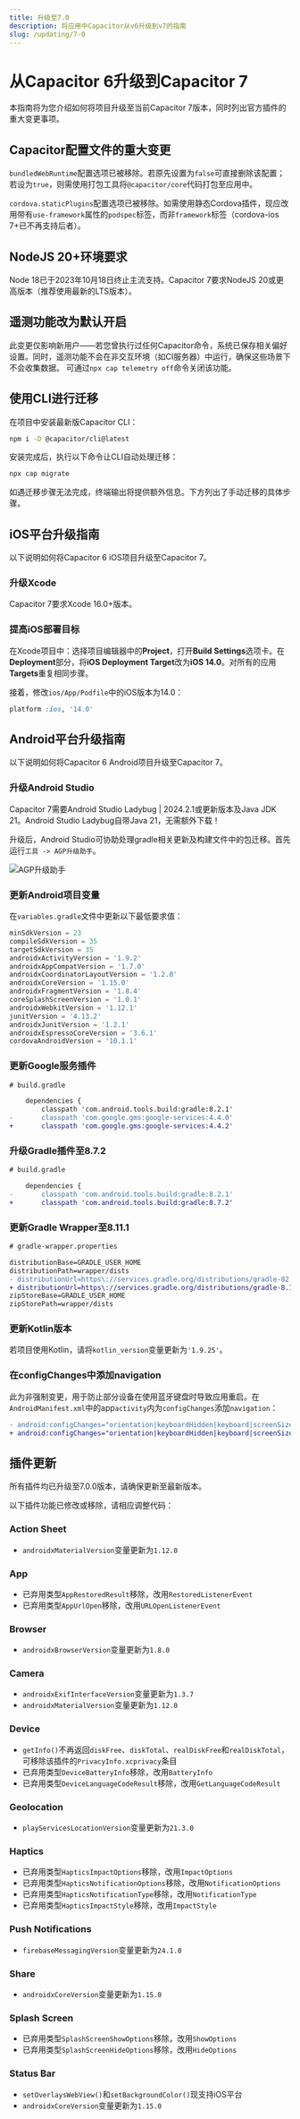 ```yaml
---
title: 升级至7.0
description: 将应用中Capacitor从v6升级到v7的指南
slug: /updating/7-0
---
```


# 从Capacitor 6升级到Capacitor 7

本指南将为您介绍如何将项目升级至当前Capacitor 7版本，同时列出官方插件的重大变更事项。

## Capacitor配置文件的重大变更

`bundledWebRuntime`配置选项已被移除。若原先设置为`false`可直接删除该配置；若设为`true`，则需使用打包工具将`@capacitor/core`代码打包至应用中。

`cordova.staticPlugins`配置选项已被移除。如需使用静态Cordova插件，现应改用带有`use-framework`属性的`podspec`标签，而非`framework`标签（cordova-ios 7+已不再支持后者）。

## NodeJS 20+环境要求

Node 18已于2023年10月18日终止主流支持。Capacitor 7要求NodeJS 20或更高版本（推荐使用最新的LTS版本）。

## 遥测功能改为默认开启

此变更仅影响新用户——若您曾执行过任何Capacitor命令，系统已保存相关偏好设置。同时，遥测功能不会在非交互环境（如CI服务器）中运行，确保这些场景下不会收集数据。
可通过`npx cap telemetry off`命令关闭该功能。

## 使用CLI进行迁移

在项目中安装最新版Capacitor CLI：

```sh
npm i -D @capacitor/cli@latest
```

安装完成后，执行以下命令让CLI自动处理迁移：

```sh
npx cap migrate
```

如遇迁移步骤无法完成，终端输出将提供额外信息。下方列出了手动迁移的具体步骤。

## iOS平台升级指南

以下说明如何将Capacitor 6 iOS项目升级至Capacitor 7。

### 升级Xcode

Capacitor 7要求Xcode 16.0+版本。

### 提高iOS部署目标

在Xcode项目中：选择项目编辑器中的**Project**，打开**Build Settings**选项卡。在**Deployment**部分，将**iOS Deployment Target**改为**iOS 14.0**。对所有的应用**Targets**重复相同步骤。

接着，修改`ios/App/Podfile`中的iOS版本为14.0：

```ruby
platform :ios, '14.0'
```

## Android平台升级指南

以下说明如何将Capacitor 6 Android项目升级至Capacitor 7。

### 升级Android Studio

Capacitor 7需要Android Studio Ladybug | 2024.2.1或更新版本及Java JDK 21。Android Studio Ladybug自带Java 21，无需额外下载！

升级后，Android Studio可协助处理gradle相关更新及构建文件中的包迁移。首先运行`工具 -> AGP升级助手`。

![AGP升级助手](../../../static/img/v6/docs/android/agp-upgrade-assistant.png)

### 更新Android项目变量

在`variables.gradle`文件中更新以下最低要求值：

```groovy
minSdkVersion = 23
compileSdkVersion = 35
targetSdkVersion = 35
androidxActivityVersion = '1.9.2'
androidxAppCompatVersion = '1.7.0'
androidxCoordinatorLayoutVersion = '1.2.0'
androidxCoreVersion = '1.15.0'
androidxFragmentVersion = '1.8.4'
coreSplashScreenVersion = '1.0.1'
androidxWebkitVersion = '1.12.1'
junitVersion = '4.13.2'
androidxJunitVersion = '1.2.1'
androidxEspressoCoreVersion = '3.6.1'
cordovaAndroidVersion = '10.1.1'
```

### 更新Google服务插件

```diff
# build.gradle

    dependencies {
        classpath 'com.android.tools.build:gradle:8.2.1'
-       classpath 'com.google.gms:google-services:4.4.0'
+       classpath 'com.google.gms:google-services:4.4.2'
```

### 升级Gradle插件至8.7.2

```diff
# build.gradle

    dependencies {
-       classpath 'com.android.tools.build:gradle:8.2.1'
+       classpath 'com.android.tools.build:gradle:8.7.2'
```

### 更新Gradle Wrapper至8.11.1

```diff
# gradle-wrapper.properties

distributionBase=GRADLE_USER_HOME
distributionPath=wrapper/dists
- distributionUrl=https\://services.gradle.org/distributions/gradle-82.1-all.zip
+ distributionUrl=https\://services.gradle.org/distributions/gradle-8.11.1-all.zip
zipStoreBase=GRADLE_USER_HOME
zipStorePath=wrapper/dists
```

### 更新Kotlin版本

若项目使用Kotlin，请将`kotlin_version`变量更新为`'1.9.25'`。

### 在configChanges中添加navigation

此为非强制变更，用于防止部分设备在使用蓝牙键盘时导致应用重启。在`AndroidManifest.xml`中的app`activity`内为`configChanges`添加`navigation`：

```diff
- android:configChanges="orientation|keyboardHidden|keyboard|screenSize|locale|smallestScreenSize|screenLayout|uiMode"
+ android:configChanges="orientation|keyboardHidden|keyboard|screenSize|locale|smallestScreenSize|screenLayout|uiMode|navigation"
```

## 插件更新

所有插件均已升级至7.0.0版本，请确保更新至最新版本。

以下插件功能已修改或移除，请相应调整代码：

### Action Sheet

- `androidxMaterialVersion`变量更新为`1.12.0`

### App

- 已弃用类型`AppRestoredResult`移除，改用`RestoredListenerEvent`
- 已弃用类型`AppUrlOpen`移除，改用`URLOpenListenerEvent`

### Browser

- `androidxBrowserVersion`变量更新为`1.8.0`

### Camera

- `androidxExifInterfaceVersion`变量更新为`1.3.7`
- `androidxMaterialVersion`变量更新为`1.12.0`

### Device

- `getInfo()`不再返回`diskFree`、`diskTotal`、`realDiskFree`和`realDiskTotal`，可移除该插件的`PrivacyInfo.xcprivacy`条目
- 已弃用类型`DeviceBatteryInfo`移除，改用`BatteryInfo`
- 已弃用类型`DeviceLanguageCodeResult`移除，改用`GetLanguageCodeResult`

### Geolocation

- `playServicesLocationVersion`变量更新为`21.3.0`

### Haptics

- 已弃用类型`HapticsImpactOptions`移除，改用`ImpactOptions`
- 已弃用类型`HapticsNotificationOptions`移除，改用`NotificationOptions`
- 已弃用类型`HapticsNotificationType`移除，改用`NotificationType`
- 已弃用类型`HapticsImpactStyle`移除，改用`ImpactStyle`

### Push Notifications

- `firebaseMessagingVersion`变量更新为`24.1.0`

### Share

- `androidxCoreVersion`变量更新为`1.15.0`

### Splash Screen

- 已弃用类型`SplashScreenShowOptions`移除，改用`ShowOptions`
- 已弃用类型`SplashScreenHideOptions`移除，改用`HideOptions`

### Status Bar

- `setOverlaysWebView()`和`setBackgroundColor()`现支持iOS平台
- `androidxCoreVersion`变量更新为`1.15.0`